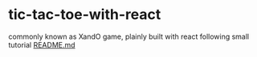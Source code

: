 # tic-tac-toe-with-react
commonly known as XandO game, plainly built with react following small tutorial
[README.md](https://github.com/chriis-fr/tic-tac-toe-with-react/files/11240363/README.md)
